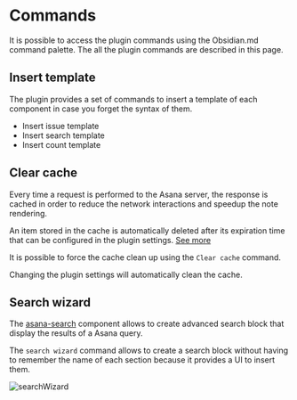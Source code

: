 # Commands

It is possible to access the plugin commands using the Obsidian.md command palette.
The all the plugin commands are described in this page.

## Insert template

The plugin provides a set of commands to insert a template of each component in case you forget the syntax of them.

- Insert issue template
- Insert search template
- Insert count template

## Clear cache

Every time a request is performed to the Asana server, the response is cached in order to reduce the network interactions and speedup the note rendering.

An item stored in the cache is automatically deleted after its expiration time that can be configured in the plugin settings. [See more](/docs/configuration/advanced#cache-time)

It is possible to force the cache clean up using the `Clear cache` command.

Changing the plugin settings will automatically clean the cache.

## Search wizard

The [asana-search](/docs/components/asana-search) component allows to create advanced search block that display the results of a Asana query.

The `search wizard` command allows to create a search block without having to remember the name of each section because it provides a UI to insert them.

![searchWizard](/img/searchWizard.png)
